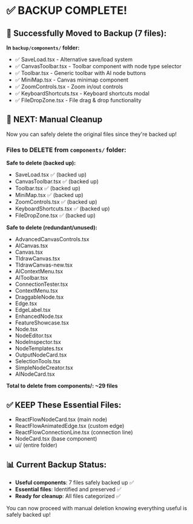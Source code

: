 # ✅ BACKUP COMPLETE!

## 📁 Successfully Moved to Backup (7 files):

**In `backup/components/` folder:**
- ✅ SaveLoad.tsx - Alternative save/load system
- ✅ CanvasToolbar.tsx - Toolbar component with node type selector
- ✅ Toolbar.tsx - Generic toolbar with AI node buttons
- ✅ MiniMap.tsx - Canvas minimap component  
- ✅ ZoomControls.tsx - Zoom in/out controls
- ✅ KeyboardShortcuts.tsx - Keyboard shortcuts modal
- ✅ FileDropZone.tsx - File drag & drop functionality

## 🎯 NEXT: Manual Cleanup

Now you can safely delete the original files since they're backed up!

### Files to DELETE from `components/` folder:

**Safe to delete (backed up):**
- SaveLoad.tsx ✅ (backed up)
- CanvasToolbar.tsx ✅ (backed up)  
- Toolbar.tsx ✅ (backed up)
- MiniMap.tsx ✅ (backed up)
- ZoomControls.tsx ✅ (backed up)
- KeyboardShortcuts.tsx ✅ (backed up)
- FileDropZone.tsx ✅ (backed up)

**Safe to delete (redundant/unused):**
- AdvancedCanvasControls.tsx
- AICanvas.tsx
- Canvas.tsx
- TldrawCanvas.tsx
- TldrawCanvas-new.tsx
- AIContextMenu.tsx
- AIToolbar.tsx
- ConnectionTester.tsx
- ContextMenu.tsx
- DraggableNode.tsx
- Edge.tsx
- EdgeLabel.tsx
- EnhancedNode.tsx
- FeatureShowcase.tsx
- Node.tsx
- NodeEditor.tsx
- NodeInspector.tsx
- NodeTemplates.tsx
- OutputNodeCard.tsx
- SelectionTools.tsx
- SimpleNodeCreator.tsx
- AINodeCard.tsx

**Total to delete from components/: ~29 files**

## ✅ KEEP These Essential Files:
- ReactFlowNodeCard.tsx (main node)
- ReactFlowAnimatedEdge.tsx (custom edge)
- ReactFlowConnectionLine.tsx (connection line)
- NodeCard.tsx (base component)
- ui/ (entire folder)

## 📊 Current Backup Status:
- **Useful components**: 7 files safely backed up ✅
- **Essential files**: Identified and preserved ✅
- **Ready for cleanup**: All files categorized ✅

You can now proceed with manual deletion knowing everything useful is safely backed up!
